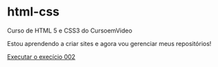 # html-css
 Curso de HTML 5 e CSS3 do CursoemVideo

 Estou aprendendo a criar sites e agora vou gerenciar meus repositórios!

<a href= "https://wagonzales.github.io/html-css/exercicios/ex002/index.html">Executar o execício 002</a>